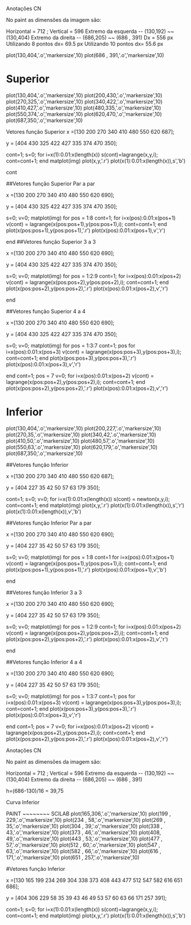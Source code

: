 Anotações CN 

No paint as dimensões da imagem são:

Horizontal = 712 ; 
Vertical = 596
Extremo da esquerda -- (130,192) ~~ (130,404)
Extremo da direita -- (686,205) ~~ (686 , 391)
 Dx = 556 px
 Utilizando 8 pontos dx= 69.5 px
Utilizando 10 pontos dx= 55.6 px


plot(130,404,'.o','markersize',10)
plot(686 , 391,'.o','markersize',10)


# Superior
plot(130,404,'.o','markersize',10)
plot(200,430,'.o','markersize',10)
plot(270,325,'.o','markersize',10)
plot(340,422,'.o','markersize',10)
plot(410,427,'.o','markersize',10)
plot(480,335,'.o','markersize',10)
plot(550,374,'.o','markersize',10)
plot(620,470,'.o','markersize',10)
plot(687,350,'.o','markersize',10)

Vetores função Superior
x =[130 200 270 340 410 480 550 620 687];
 
y = [404 430 325 422 427 335 374 470 350];

cont=1;
s=0;
for i=x(1):0.01:x(length(x)) 
    s(cont)=lagrange(x,y,i);
    cont=cont+1;
end
matplot(img)
plot(x,y,'.r')
plot(x(1):0.01:x(length(x)),s','b')

cont

##Vetores função Superior Par a par

x =[130 200 270 340 410 480 550 620 690];
 
y = [404 430 325 422 427 335 374 470 350];

s=0;
v=0;
matplot(img)
for pos = 1:8
    cont=1;
    for i=x(pos):0.01:x(pos+1)
        v(cont) = lagrange(x(pos:pos+1),y(pos:pos+1),i);
        cont=cont+1;
    end
    plot(x(pos:pos+1),y(pos:pos+1),'.r')
    plot(x(pos):0.01:x(pos+1),v','r')

end
##Vetores função Superior 3 a 3

x =[130 200 270 340 410 480 550 620 690];
 
y = [404 430 325 422 427 335 374 470 350];

s=0;
v=0;
matplot(img)
for pos = 1:2:9
    cont=1;
    for i=x(pos):0.01:x(pos+2)
        v(cont) = lagrange(x(pos:pos+2),y(pos:pos+2),i);
        cont=cont+1;
    end
    plot(x(pos:pos+2),y(pos:pos+2),'.r')
    plot(x(pos):0.01:x(pos+2),v','r')

end

##Vetores função Superior 4 a 4

x =[130 200 270 340 410 480 550 620 690];
 
y = [404 430 325 422 427 335 374 470 350];


s=0;
v=0;
matplot(img)
for pos = 1:3:7
    cont=1;
    pos
    for i=x(pos):0.01:x(pos+3)
        v(cont) = lagrange(x(pos:pos+3),y(pos:pos+3),i);
        cont=cont+1;
    end
    plot(x(pos:pos+3),y(pos:pos+3),'.r')
    plot(x(pos):0.01:x(pos+3),v','r')

end
cont=1;
pos = 7
v=0;
for i=x(pos):0.01:x(pos+2)
    v(cont) = lagrange(x(pos:pos+2),y(pos:pos+2),i);
    cont=cont+1;
end
plot(x(pos:pos+2),y(pos:pos+2),'.r')
plot(x(pos):0.01:x(pos+2),v','r')

# Inferior
plot(130,404,'.o','markersize',10)
plot(200,227,'.o','markersize',10)
plot(270,35,'.o','markersize',10)
plot(340,42,'.o','markersize',10)
plot(410,50,'.o','markersize',10)
plot(480,57,'.o','markersize',10)
plot(550,63,'.o','markersize',10)
plot(620,179,'.o','markersize',10)
plot(687,350,'.o','markersize',10)


##Vetores função Inferior

x =[130 200 270 340 410 480 550 620 687];
 
y = [404 227 35 42 50 57 63 179 350];

cont=1;
s=0;
v=0;
for i=x(1):0.01:x(length(x)) 
    s(cont) = newton(x,y,i);    
    cont=cont+1;
end
matplot(img)
plot(x,y,'.r')
plot(x(1):0.01:x(length(x)),s','r')
plot(x(1):0.01:x(length(x)),v','b')

##Vetores função Inferior Par a par

x =[130 200 270 340 410 480 550 620 690];
 
y = [404 227 35 42 50 57 63 179 350];

s=0;
v=0;
matplot(img)
for pos = 1:8
    cont=1
    for i=x(pos):0.01:x(pos+1)
        v(cont) = lagrange(x(pos:pos+1),y(pos:pos+1),i);
        cont=cont+1;
    end
    plot(x(pos:pos+1),y(pos:pos+1),'.r')
    plot(x(pos):0.01:x(pos+1),v','b')

end

##Vetores função Inferior 3 a 3

x =[130 200 270 340 410 480 550 620 690];
 
y = [404 227 35 42 50 57 63 179 350];

s=0;
v=0;
matplot(img)
for pos = 1:2:9
    cont=1;
    for i=x(pos):0.01:x(pos+2)
        v(cont) = lagrange(x(pos:pos+2),y(pos:pos+2),i);
        cont=cont+1;
    end
    plot(x(pos:pos+2),y(pos:pos+2),'.r')
    plot(x(pos):0.01:x(pos+2),v','r')

end

##Vetores função Inferior 4 a 4

x =[130 200 270 340 410 480 550 620 690];
 
y = [404 227 35 42 50 57 63 179 350];

s=0;
v=0;
matplot(img)
for pos = 1:3:7
    cont=1;
    pos
    for i=x(pos):0.01:x(pos+3)
        v(cont) = lagrange(x(pos:pos+3),y(pos:pos+3),i);
        cont=cont+1;
    end
    plot(x(pos:pos+3),y(pos:pos+3),'.r')
    plot(x(pos):0.01:x(pos+3),v','r')

end
cont=1;
pos = 7
v=0;
for i=x(pos):0.01:x(pos+2)
    v(cont) = lagrange(x(pos:pos+2),y(pos:pos+2),i);
    cont=cont+1;
end
plot(x(pos:pos+2),y(pos:pos+2),'.r')
plot(x(pos):0.01:x(pos+2),v','r')




Anotações CN 

No paint as dimensões da imagem são:

Horizontal = 712 ; 
Vertical = 596
Extremo da esquerda -- (130,192) ~~ (130,404)
Extremo da direita -- (686,205) ~~ (686 , 391)

h=(686-130)/16 = 39,75


Curva Inferior

PAINT   ~~~~~~~~  SCILAB
plot(165,306,'.o','markersize',10) 
plot(199 , 229,'.o','markersize',10)
plot(234 , 58,'.o','markersize',10)
plot(269 , 35,'.o','markersize',10)
plot(304 , 39,'.o','markersize',10)
plot(338 , 43,'.o','markersize',10)
plot(373 , 46,'.o','markersize',10)
plot(408, 49,'.o','markersize',10)
plot(443 , 53,'.o','markersize',10)
plot(477 , 57,'.o','markersize',10)
plot(512 , 60,'.o','markersize',10)
plot(547 , 63,'.o','markersize',10)
plot(582 , 66,'.o','markersize',10)
plot(616 , 171,'.o','markersize',10)
plot(651 , 257,'.o','markersize',10)


#Vetores função Inferior

x =[130 165 199 234 269 304 338 373 408 443 477 512 547 582 616 651 686];
 
y = [404 306 229 58 35 39 43 46 49 53 57 60 63 66 171 257 391];

cont=1;
s=0;
for i=x(1):0.01:x(length(x)) 
    s(cont)=lagrange(x,y,i);
    cont=cont+1;
end
matplot(img)
plot(x,y,'.r')
plot(x(1):0.01:x(length(x)),s','b')




